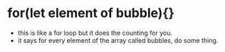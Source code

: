 # for(let element of bubble){}
- this is like a for loop but it does the counting for you.
- it says for every element of the array called bubbles, do some thing.
